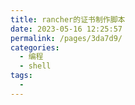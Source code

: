 ```yaml
---
title: rancher的证书制作脚本
date: 2023-05-16 12:25:57
permalink: /pages/3da7d9/
categories:
  - 编程
  - shell
tags:
  - 
---
```


```bash
 
```
